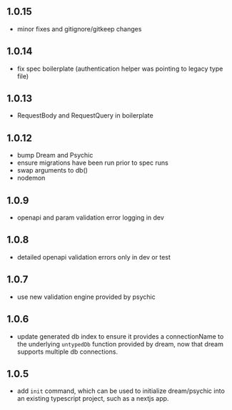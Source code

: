 ## 1.0.15

- minor fixes and gitignore/gitkeep changes

## 1.0.14

- fix spec boilerplate (authentication helper was pointing to legacy type file)

## 1.0.13

- RequestBody and RequestQuery in boilerplate

## 1.0.12

- bump Dream and Psychic
- ensure migrations have been run prior to spec runs
- swap arguments to db()
- nodemon

## 1.0.9

- openapi and param validation error logging in dev

## 1.0.8

- detailed openapi validation errors only in dev or test

## 1.0.7

- use new validation engine provided by psychic

## 1.0.6

- update generated db index to ensure it provides a connectionName to the underlying `untypedDb` function provided by dream, now that dream supports multiple db connections.

## 1.0.5

- add `init` command, which can be used to initialize dream/psychic into an existing typescript project, such as a nextjs app.
